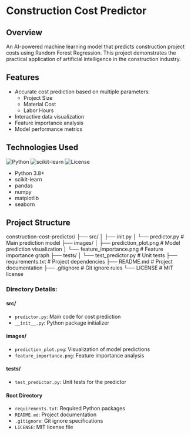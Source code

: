 # Construction Cost Predictor

## Overview
An AI-powered machine learning model that predicts construction project costs using Random Forest Regression. This project demonstrates the practical application of artificial intelligence in the construction industry.

## Features
- Accurate cost prediction based on multiple parameters:
  - Project Size
  - Material Cost
  - Labor Hours
- Interactive data visualization
- Feature importance analysis
- Model performance metrics

## Technologies Used
![Python](https://img.shields.io/badge/python-3.8+-blue.svg)
![scikit-learn](https://img.shields.io/badge/scikit--learn-latest-orange.svg)
![License](https://img.shields.io/badge/license-MIT-green.svg)

- Python 3.8+
- scikit-learn
- pandas
- numpy
- matplotlib
- seaborn

## Project Structure
construction-cost-predictor/
├── src/
│ ├── init.py
│ └── predictor.py # Main prediction model
├── images/
│ ├── prediction_plot.png # Model prediction visualization
│ └── feature_importance.png # Feature importance graph
├── tests/
│ └── test_predictor.py # Unit tests
├── requirements.txt # Project dependencies
├── README.md # Project documentation
├── .gitignore # Git ignore rules
└── LICENSE # MIT license


### Directory Details:

#### src/
- `predictor.py`: Main code for cost prediction
- `__init__.py`: Python package initializer

#### images/
- `prediction_plot.png`: Visualization of model predictions
- `feature_importance.png`: Feature importance analysis

#### tests/
- `test_predictor.py`: Unit tests for the predictor

#### Root Directory
- `requirements.txt`: Required Python packages
- `README.md`: Project documentation
- `.gitignore`: Git ignore specifications
- `LICENSE`: MIT license file
